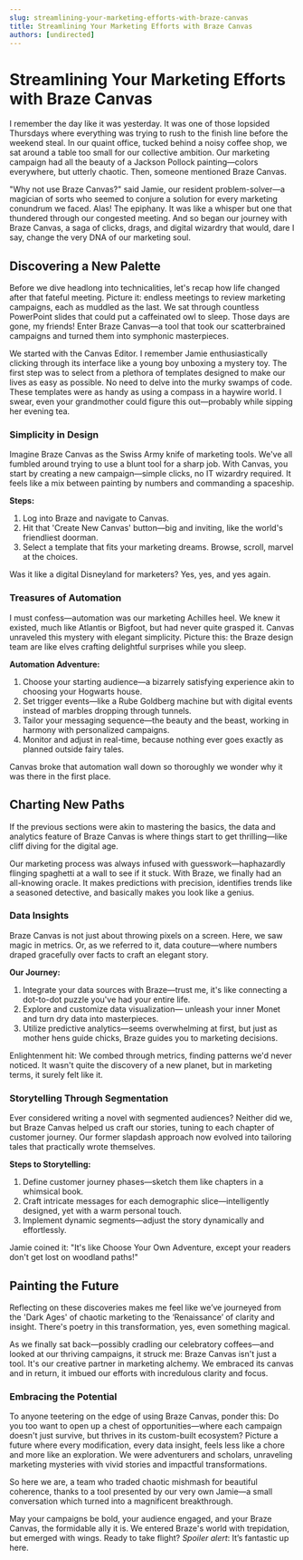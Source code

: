 ```yaml
---
slug: streamlining-your-marketing-efforts-with-braze-canvas
title: Streamlining Your Marketing Efforts with Braze Canvas
authors: [undirected]
---
```



# Streamlining Your Marketing Efforts with Braze Canvas

I remember the day like it was yesterday. It was one of those lopsided Thursdays where everything was trying to rush to the finish line before the weekend steal. In our quaint office, tucked behind a noisy coffee shop, we sat around a table too small for our collective ambition. Our marketing campaign had all the beauty of a Jackson Pollock painting—colors everywhere, but utterly chaotic. Then, someone mentioned Braze Canvas. 

"Why not use Braze Canvas?" said Jamie, our resident problem-solver—a magician of sorts who seemed to conjure a solution for every marketing conundrum we faced. Alas! The epiphany. It was like a whisper but one that thundered through our congested meeting. And so began our journey with Braze Canvas, a saga of clicks, drags, and digital wizardry that would, dare I say, change the very DNA of our marketing soul.

## Discovering a New Palette

Before we dive headlong into technicalities, let's recap how life changed after that fateful meeting. Picture it: endless meetings to review marketing campaigns, each as muddled as the last. We sat through countless PowerPoint slides that could put a caffeinated owl to sleep. Those days are gone, my friends! Enter Braze Canvas—a tool that took our scatterbrained campaigns and turned them into symphonic masterpieces.

We started with the Canvas Editor. I remember Jamie enthusiastically clicking through its interface like a young boy unboxing a mystery toy. The first step was to select from a plethora of templates designed to make our lives as easy as possible. No need to delve into the murky swamps of code. These templates were as handy as using a compass in a haywire world. I swear, even your grandmother could figure this out—probably while sipping her evening tea.

### Simplicity in Design

Imagine Braze Canvas as the Swiss Army knife of marketing tools. We've all fumbled around trying to use a blunt tool for a sharp job. With Canvas, you start by creating a new campaign—simple clicks, no IT wizardry required. It feels like a mix between painting by numbers and commanding a spaceship. 

**Steps:**

1. Log into Braze and navigate to Canvas.
2. Hit that 'Create New Canvas' button—big and inviting, like the world's friendliest doorman.
3. Select a template that fits your marketing dreams. Browse, scroll, marvel at the choices. 

Was it like a digital Disneyland for marketers? Yes, yes, and yes again.

### Treasures of Automation

I must confess—automation was our marketing Achilles heel. We knew it existed, much like Atlantis or Bigfoot, but had never quite grasped it. Canvas unraveled this mystery with elegant simplicity. Picture this: the Braze design team are like elves crafting delightful surprises while you sleep. 

**Automation Adventure:**

1. Choose your starting audience—a bizarrely satisfying experience akin to choosing your Hogwarts house.
2. Set trigger events—like a Rube Goldberg machine but with digital events instead of marbles dropping through tunnels.
3. Tailor your messaging sequence—the beauty and the beast, working in harmony with personalized campaigns.
4. Monitor and adjust in real-time, because nothing ever goes exactly as planned outside fairy tales.

Canvas broke that automation wall down so thoroughly we wonder why it was there in the first place.

## Charting New Paths

If the previous sections were akin to mastering the basics, the data and analytics feature of Braze Canvas is where things start to get thrilling—like cliff diving for the digital age. 

Our marketing process was always infused with guesswork—haphazardly flinging spaghetti at a wall to see if it stuck. With Braze, we finally had an all-knowing oracle. It makes predictions with precision, identifies trends like a seasoned detective, and basically makes you look like a genius.

### Data Insights

Braze Canvas is not just about throwing pixels on a screen. Here, we saw magic in metrics. Or, as we referred to it, data couture—where numbers draped gracefully over facts to craft an elegant story.

**Our Journey:**

1. Integrate your data sources with Braze—trust me, it's like connecting a dot-to-dot puzzle you've had your entire life.
2. Explore and customize data visualization— unleash your inner Monet and turn dry data into masterpieces.
3. Utilize predictive analytics—seems overwhelming at first, but just as mother hens guide chicks, Braze guides you to marketing decisions.

Enlightenment hit: We combed through metrics, finding patterns we'd never noticed. It wasn't quite the discovery of a new planet, but in marketing terms, it surely felt like it.

### Storytelling Through Segmentation

Ever considered writing a novel with segmented audiences? Neither did we, but Braze Canvas helped us craft our stories, tuning to each chapter of customer journey. Our former slapdash approach now evolved into tailoring tales that practically wrote themselves. 

**Steps to Storytelling:**

1. Define customer journey phases—sketch them like chapters in a whimsical book.
2. Craft intricate messages for each demographic slice—intelligently designed, yet with a warm personal touch.
3. Implement dynamic segments—adjust the story dynamically and effortlessly.
   
Jamie coined it: "It's like Choose Your Own Adventure, except your readers don't get lost on woodland paths!"

## Painting the Future

Reflecting on these discoveries makes me feel like we’ve journeyed from the 'Dark Ages' of chaotic marketing to the ‘Renaissance’ of clarity and insight. There's poetry in this transformation, yes, even something magical.

As we finally sat back—possibly cradling our celebratory coffees—and looked at our thriving campaigns, it struck me: Braze Canvas isn't just a tool. It's our creative partner in marketing alchemy. We embraced its canvas and in return, it imbued our efforts with incredulous clarity and focus. 

### Embracing the Potential

To anyone teetering on the edge of using Braze Canvas, ponder this: Do you too want to open up a chest of opportunities—where each campaign doesn't just survive, but thrives in its custom-built ecosystem? Picture a future where every modification, every data insight, feels less like a chore and more like an exploration. We were adventurers and scholars, unraveling marketing mysteries with vivid stories and impactful transformations. 

So here we are, a team who traded chaotic mishmash for beautiful coherence, thanks to a tool presented by our very own Jamie—a small conversation which turned into a magnificent breakthrough.

May your campaigns be bold, your audience engaged, and your Braze Canvas, the formidable ally it is. We entered Braze's world with trepidation, but emerged with wings. Ready to take flight? *Spoiler alert*: It’s fantastic up here.